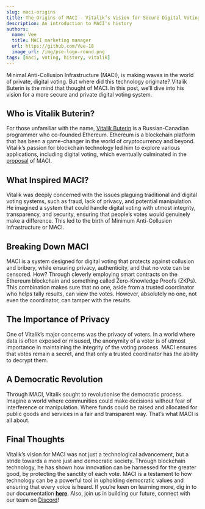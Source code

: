 ```yaml
---
slug: maci-origins
title: The Origins of MACI - Vitalik’s Vision for Secure Digital Voting
description: An introduction to MACI's history
authors:
  name: Vee
  title: MACI marketing manager
  url: https://github.com/Vee-18
  image_url: /img/pse-logo-round.png
tags: [maci, voting, history, vitalik]
---
```


Minimal Anti-Collusion Infrastructure (MACI), is making waves in the world of private, digital voting. But where did this technology originate? Vitalik Buterin is the mind that thought of MACI. In this post, we’ll dive into his vision for a more secure and private digital voting system.

## Who is Vitalik Buterin?

For those unfamiliar with the name, [Vitalik Buterin](https://vitalik.eth.limo/) is a Russian-Canadian programmer who co-founded Ethereum. Ethereum is a blockchain platform that has been a game-changer in the world of cryptocurrency and beyond. Vitalik’s passion for blockchain technology led him to explore various applications, including digital voting, which eventually culminated in the [proposal](https://ethresear.ch/t/minimal-anti-collusion-infrastructure/5413) of MACI.

## What Inspired MACI?

Vitalik was deeply concerned with the issues plaguing traditional and digital voting systems, such as fraud, lack of privacy, and potential manipulation. He imagined a system that could handle digital voting with utmost integrity, transparency, and security, ensuring that people’s votes would genuinely make a difference. This led to the birth of Minimum Anti-Collusion Infrastructure or MACI.

## Breaking Down MACI

MACI is a system designed for digital voting that protects against collusion and bribery, while ensuring privacy, authenticity, and that no vote can be censored. How? Through cleverly employing smart contracts on the Ethereum blockchain and something called Zero-Knowledge Proofs (ZKPs). This combination makes sure that no one, aside from a trusted coordinator who helps tally results, can view the votes. However, absolutely no one, not even the coordinator, can tamper with the results.

## The Importance of Privacy

One of Vitalik’s major concerns was the privacy of voters. In a world where data is often exposed or misused, the anonymity of a voter is of utmost importance in maintaining the integrity of the voting process. MACI ensures that votes remain a secret, and that only a trusted coordinator has the ability to decrypt them.

## A Democratic Revolution

Through MACI, Vitalik sought to revolutionise the democratic process. Imagine a world where communities could make decisions without fear of interference or manipulation. Where funds could be raised and allocated for public goods and services in a fair and transparent way. That’s what MACI is all about.

## Final Thoughts

Vitalik’s vision for MACI was not just a technological advancement, but a stride towards a more just and democratic society. Through blockchain technology, he has shown how innovation can be harnessed for the greater good, by protecting the sanctity of each vote. MACI is a testament to how technology can be a powerful tool in upholding democratic values and ensuring that every voice is heard. If you’re keen on learning more, dig in to our documentation [**here**](https://maci.pse.dev/docs/introduction). Also, join us in building our future, connect with our team on [Discord](https://discord.com/invite/sF5CT5rzrR)!
